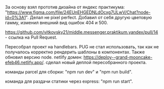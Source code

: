 За основу взял прототив дизайна от яндекс практикума: "https://www.figma.com/file/24EUnEHGEDNLdOcxg7ULwV/Chat?node-id=0%3A1".
Делал не pixel perfect. Добавил от себя другую цветовую гамму, изменил внешний вид ошибок 404 и 500.

https://github.com/vitkovsky21/middle.messenger.praktikum.yandex/pull/14 - ссылка на Pull Request.

Пересобрал проект на handlebars. PUG не стал использовать, так как не получалось корректно рендерить шаблоны в компонентах.
Также обновил версию node.
netlify домен: https://deploy--grand-mooncake-efeb46.netlify.app/. сделал новый деплой пересобранного проекта.

команды parcel для сборки: 
"npm run dev" и "npm run build". 

команда для раздачи статики через express: 
"npm run start".

